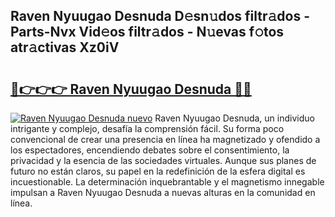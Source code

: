 ## Raven Nyuugao Desnuda D𝚎sn𝚞dos filtr𝚊dos - Parts-Nvx Vid𝚎os filtr𝚊dos - N𝚞evas f𝚘tos atr𝚊ctivas Xz0iV

# <h2><a href="http://mb8swz.tromn.icu/?c=Raven+Nyuugao+Desnuda">🔗👉👉👉 Raven Nyuugao Desnuda 🔗🔗</a></h2>

[![Raven Nyuugao Desnuda nuevo](https://i.imgur.com/pEAQMta.gif)](http://mb8swz.tromn.icu/?c=Raven+Nyuugao+Desnuda)
Raven Nyuugao Desnuda, un individuo intrigante y complejo, desafía la comprensión fácil. Su forma poco convencional de crear una presencia en línea ha magnetizado y ofendido a los espectadores, encendiendo debates sobre el consentimiento, la privacidad y la esencia de las sociedades virtuales. Aunque sus planes de futuro no están claros, su papel en la redefinición de la esfera digital es incuestionable. La determinación inquebrantable y el magnetismo innegable impulsan a Raven Nyuugao Desnuda a nuevas alturas en la comunidad en línea.
